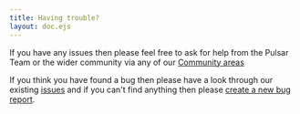 ```yaml
---
title: Having trouble?
layout: doc.ejs
---
```


If you have any issues then please feel free to ask for help from the Pulsar Team
or the wider community via any of our [Community areas](/docs/community)

If you think you have found a bug then please have a look through our existing
[issues](https://github.com/pulsar-edit/pulsar/issues) and if you can't find
anything then please [create a new bug report](https://github.com/pulsar-edit/pulsar/issues/new?assignees=&labels=bug%2Ctriage&projects=&template=bug-report.yml).
